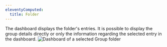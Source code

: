 ```yaml
---
eleventyComputed:
  title: Folder
---
```

The dashboard displays the folder's entries. It is possible to display the group details directly or only the information regarding the selected entry in the dashboard.
![Dashboard of a selected Group folder](https://cdnweb.devolutions.net/docs/en/rdm/mac/clip10178.png)
